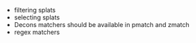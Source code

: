 - filtering splats
- selecting splats
- Decons matchers should be available in pmatch and zmatch
- regex matchers
